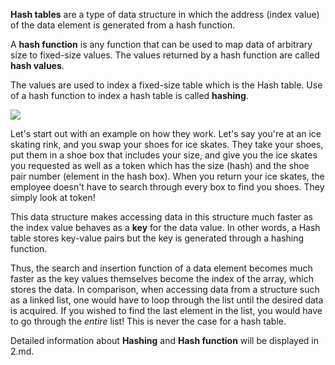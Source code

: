 <!--title={ Hash Tables }-->

<!--badges={Algorithms:10}-->

<!--concepts={Hash Tables, Hash Functions}-->

**Hash tables** are a type of data structure in which the address (index value) of the data element is generated from a hash function. 

A **hash function** is any function that can be used to map data of arbitrary size to fixed-size values. The values returned by a hash function are called **hash values**. 

The values are used to index a fixed-size table which is the Hash table. Use of a hash function to index a hash table is called **hashing**.

![](https://upload.wikimedia.org/wikipedia/commons/thumb/5/58/Hash_table_4_1_1_0_0_1_0_LL.svg/480px-Hash_table_4_1_1_0_0_1_0_LL.svg.png)

Let's start out with an example on how they work. Let's say you're at an ice skating rink, and you swap your shoes for ice skates. They take your shoes, put them in a shoe box that includes your size, and give you the ice skates you requested as well as a token which has the size (hash) and the shoe pair number (element in the hash box). When you return your ice skates, the employee doesn't have to search through every box to find you shoes. They simply look at token!

This data structure makes accessing data in this structure much faster as the index value behaves as a **key** for the data value. In other words, a Hash table stores key-value pairs but the key is generated through a hashing function.

 Thus, the search and insertion function of a data element becomes much faster as the key values themselves become the index of the array, which stores the data. In comparison, when accessing data from a structure such as a linked list, one would have to loop through the list until the desired data is acquired. If you wished to find the last element in the list, you would have to go through the *entire* list! This is never the case for a hash table. 

 Detailed information about **Hashing** and **Hash function** will be displayed in 2.md.
